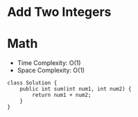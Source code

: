 # Add Two Integers
# Math
* Time Complexity: O(1)
* Space Complexity: O(1)
```
class Solution {
    public int sum(int num1, int num2) {
        return num1 + num2;
    }
}
```